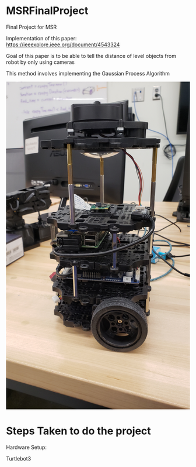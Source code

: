 # MSRFinalProject
Final Project for MSR

Implementation of this paper: https://ieeexplore.ieee.org/document/4543324

Goal of this paper is to be able to tell the distance of level objects from robot by only using cameras

This method involves implementing the Gaussian Process Algorithm

![Alt Text](20211104_112847.jpg)
<h1> Steps Taken to do the project</h1>

Hardware Setup:

Turtlebot3 


